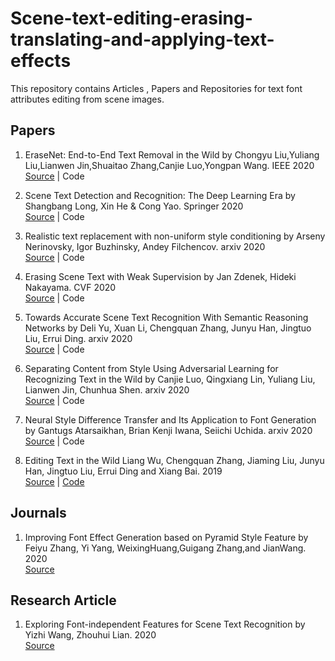 # Scene-text-editing-erasing-translating-and-applying-text-effects
This repository contains  Articles , Papers and Repositories for text font attributes editing from scene images.
## Papers

1. EraseNet: End-to-End Text Removal in the Wild by Chongyu Liu,Yuliang Liu,Lianwen Jin,Shuaitao Zhang,Canjie Luo,Yongpan Wang. IEEE 2020 <br>
[Source](https://ieeexplore.ieee.org/abstract/document/9180003) | Code
2. Scene Text Detection and Recognition: The Deep Learning Era by Shangbang Long, Xin He & Cong Yao. Springer 2020 <br>
[Source](https://link.springer.com/article/10.1007/s11263-020-01369-0) | Code
3. Realistic text replacement with non-uniform style conditioning by Arseny Nerinovsky, Igor Buzhinsky, Andey Filchencov. arxiv 2020 <br>
[Source](https://arxiv.org/abs/2006.04170) | Code
4. Erasing Scene Text with Weak Supervision by Jan Zdenek, Hideki Nakayama. CVF 2020 <br>
[Source](https://openaccess.thecvf.com/content_WACV_2020/html/Zdenek_Erasing_Scene_Text_with_Weak_Supervision_WACV_2020_paper.html) | Code
5. Towards Accurate Scene Text Recognition With Semantic Reasoning Networks by Deli Yu, Xuan Li, Chengquan Zhang, Junyu Han, Jingtuo Liu, Errui Ding. arxiv 2020 <br>
[Source](https://arxiv.org/abs/2003.12294) | Code
6. Separating Content from Style Using Adversarial Learning for Recognizing Text in the Wild by Canjie Luo, Qingxiang Lin, Yuliang Liu, Lianwen Jin, Chunhua Shen. arxiv 2020 <br>
[Source](https://arxiv.org/abs/2001.04189) | Code
7. Neural Style Difference Transfer and Its Application to Font Generation by Gantugs Atarsaikhan, Brian Kenji Iwana, Seiichi Uchida. arxiv 2020 <br>
[Source](https://arxiv.org/abs/2001.07321) | Code





2. Editing Text in the Wild Liang Wu, Chengquan Zhang, Jiaming Liu, Junyu Han, Jingtuo Liu, Errui Ding and Xiang Bai. 2019 <br>
[Source](https://arxiv.org/abs/1908.03047) | [Code](https://github.com/youdao-ai/SRNet)
## Journals 
1. Improving Font Effect Generation based on Pyramid Style Feature by Feiyu Zhang, Yi Yang, WeixingHuang,Guigang Zhang,and JianWang. 2020 <br>
[Source](https://qrs20.techconf.org/download/QRS-IJPE/18_Improving%20Font%20Effect%20Generation%20based%20on%20Pyramid%20Style%20Feature.pdf)
## Research Article
1. Exploring Font-independent Features for Scene Text Recognition by Yizhi Wang, Zhouhui  Lian. 2020 <br>
[Source](https://dl.acm.org/doi/abs/10.1145/3394171.3413592)
